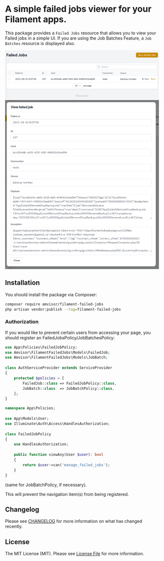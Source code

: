 # A simple failed jobs viewer for your Filament apps.

This package provides a `Failed Jobs` resource that allows you to view your Failed jobs in a simple UI.
If you are using the Job Batches Feature, a `Job Batches` resource is displayed also.

![image-1.png](./image-1.png)
![image-2.png](./image-2.png)

## Installation

You should install the package via Composer:

```bash
composer require amvisor/filament-failed-jobs
php artisan vendor:publish --tag=filament-failed-jobs
```

### Authorization

If you would like to prevent certain users from accessing your page, you should register an FailedJobsPolicy/JobBatchesPolicy:

```php
use App\Policies\FailedJobPolicy;
use Amvisor\FilamentFailedJobs\Models\FailedJob;
use Amvisor\FilamentFailedJobs\Models\JobBatch;

class AuthServiceProvider extends ServiceProvider
{
	protected $policies = [
		FailedJob::class => FailedJobPolicy::class,
		JobBatch::class  => JobBatchPolicy::class,
	];
}
```

```php
namespace App\Policies;

use App\Models\User;
use Illuminate\Auth\Access\HandlesAuthorization;

class FailedJobPolicy
{
	use HandlesAuthorization;

	public function viewAny(User $user): bool
	{
		return $user->can('manage_failed_jobs');
	}
}
```
(same for JobBatchPolicy, if necessary).

This will prevent the navigation item(s) from being registered.

## Changelog

Please see [CHANGELOG](CHANGELOG.md) for more information on what has changed recently.

## License

The MIT License (MIT). Please see [License File](LICENSE.md) for more information.
